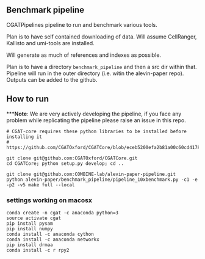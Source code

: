 Benchmark pipeline
------------------

CGATPipelines pipeline to run and benchmark various tools.

Plan is to have self contained downloading of data.
Will assume CellRanger, Kallisto and umi-tools are installed.

Will generate as much of references and indexes as possible.

Plan is to have a directory `benchmark_pipeline` and then a src dir within that.
Pipeline will run in the outer directory (i.e. witin the alevin-paper repo). Outputs
can be added to the github.

How to run
------
*****Note**: We are very actively developing the pipeline, if you face any problem while replicating the pipeline please raise an issue in this repo.

```
# CGAT-core requires these python libraries to be installed before installing it
# https://github.com/CGATOxford/CGATCore/blob/eceb5200efa2b81a00c60cd417887e565a90edd8/requires.txt

git clone git@github.com:CGATOxford/CGATCore.git
cd CGATCore; python setup.py develop; cd ..

git clone git@github.com:COMBINE-lab/alevin-paper-pipeline.git
python alevin-paper/benchmark_pipeline/pipeline_10xbenchmark.py -c1 -e -p2 -v5 make full --local
```

### settings working on macosx
```
conda create -n cgat -c anaconda python=3
source activate cgat
pip install pysam
pip install numpy
conda install -c anaconda cython
conda install -c anaconda networkx
pip install drmaa
conda install -c r rpy2
```
